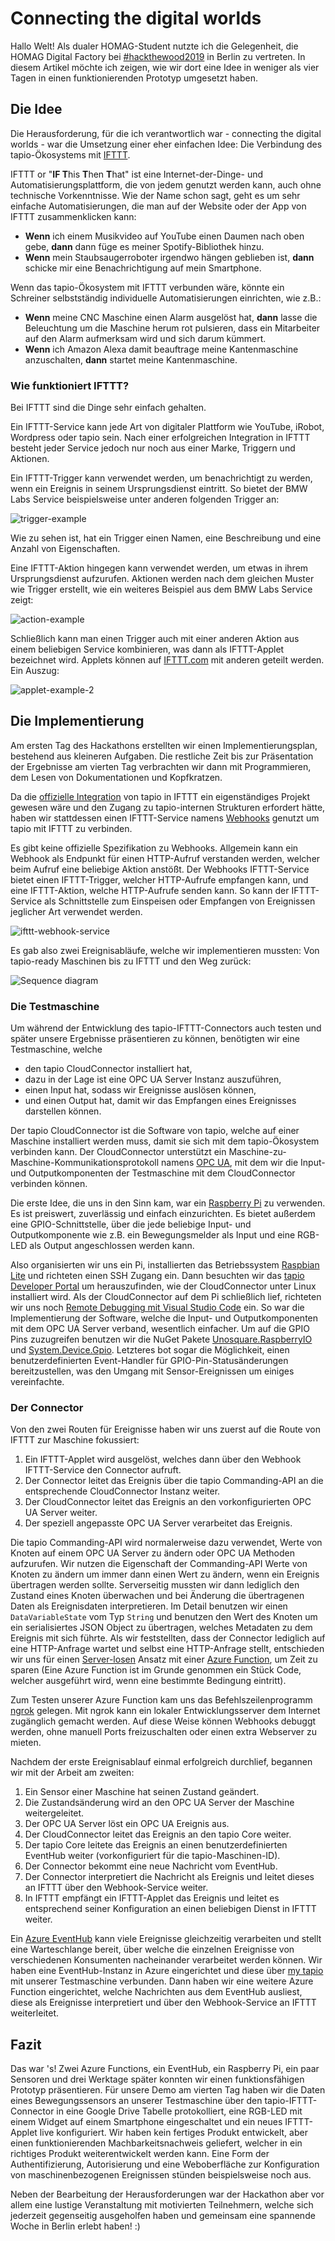 # Connecting the digital worlds

Hallo Welt! Als dualer HOMAG-Student nutzte ich die Gelegenheit, die HOMAG Digital Factory bei [#hackthewood2019](http://www.hackthewood.com) in Berlin zu vertreten. In diesem Artikel möchte ich zeigen, wie wir dort eine Idee in weniger als vier Tagen in einen funktionierenden Prototyp umgesetzt haben.

## Die Idee

Die Herausforderung, für die ich verantwortlich war - connecting the digital worlds - war die Umsetzung einer eher einfachen Idee: Die Verbindung des tapio-Ökosystems mit [IFTTT](https://ifttt.com/).

IFTTT or "**IF T**his **T**hen **T**hat" ist eine Internet-der-Dinge- und Automatisierungsplattform, die von jedem genutzt werden kann, auch ohne technische Vorkenntnisse. Wie der Name schon sagt, geht es um sehr einfache Automatisierungen, die man auf der Website oder der App von IFTTT zusammenklicken kann:

* **Wenn** ich einem Musikvideo auf YouTube einen Daumen nach oben gebe, **dann** dann füge es meiner Spotify-Bibliothek hinzu.
* **Wenn** mein Staubsaugerroboter irgendwo hängen geblieben ist, **dann** schicke mir eine Benachrichtigung auf mein Smartphone.

Wenn das tapio-Ökosystem mit IFTTT verbunden wäre, könnte ein Schreiner selbstständig individuelle Automatisierungen einrichten, wie z.B.:

* **Wenn** meine CNC Maschine einen Alarm ausgelöst hat, **dann** lasse die Beleuchtung um die Maschine herum rot pulsieren, dass ein Mitarbeiter auf den Alarm aufmerksam wird und sich darum kümmert.
* **Wenn** ich Amazon Alexa damit beauftrage meine Kantenmaschine anzuschalten, **dann** startet meine Kantenmaschine.

### Wie funktioniert IFTTT?

Bei IFTTT sind die Dinge sehr einfach gehalten.

Ein IFTTT-Service kann jede Art von digitaler Plattform wie YouTube, iRobot, Wordpress oder tapio sein. Nach einer erfolgreichen Integration in IFTTT besteht jeder Service jedoch nur noch aus einer Marke, Triggern und Aktionen.

Ein IFTTT-Trigger kann verwendet werden, um benachrichtigt zu werden, wenn ein Ereignis in seinem Ursprungsdienst eintritt. So bietet der BMW Labs Service beispielsweise unter anderen folgenden Trigger an:

![trigger-example](assets/trigger-example.png)

Wie zu sehen ist, hat ein Trigger einen Namen, eine Beschreibung und eine Anzahl von Eigenschaften.

Eine IFTTT-Aktion hingegen kann verwendet werden, um etwas in ihrem Ursprungsdienst aufzurufen. Aktionen werden nach dem gleichen Muster wie Trigger erstellt, wie ein weiteres Beispiel aus dem BMW Labs Service zeigt:

![action-example](assets/action-example.png)

Schließlich kann man einen Trigger auch mit einer anderen Aktion aus einem beliebigen Service kombinieren, was dann als IFTTT-Applet bezeichnet wird. Applets können auf [IFTTT.com](http://www.ifttt.com/discover) mit anderen geteilt werden. Ein Auszug:

![applet-example-2](assets/applet-example-2.png)

## Die Implementierung

Am ersten Tag des Hackathons erstellten wir einen Implementierungsplan, bestehend aus kleineren Aufgaben. Die restliche Zeit bis zur Präsentation der Ergebnisse am vierten Tag verbrachten wir dann mit Programmieren, dem Lesen von Dokumentationen und Kopfkratzen.

Da die [offizielle Integration](https://platform.ifttt.com/docs) von tapio in IFTTT ein eigenständiges Projekt gewesen wäre und den Zugang zu tapio-internen Strukturen erfordert hätte, haben wir stattdessen einen IFTTT-Service namens [Webhooks](https://ifttt.com/maker_webhooks) genutzt um tapio mit IFTTT zu verbinden.

Es gibt keine offizielle Spezifikation zu Webhooks. Allgemein kann ein Webhook als Endpunkt für einen HTTP-Aufruf verstanden werden, welcher beim Aufruf eine beliebige Aktion anstößt. Der Webhooks IFTTT-Service bietet einen IFTTT-Trigger, welcher HTTP-Aufrufe empfangen kann, und eine IFTTT-Aktion, welche HTTP-Aufrufe senden kann. So kann der IFTTT-Service als Schnittstelle zum Einspeisen oder Empfangen von Ereignissen jeglicher Art verwendet werden.

![ifttt-webhook-service](assets/ifttt-webhook-service.png)

Es gab also zwei Ereignisabläufe, welche wir implementieren mussten: Von tapio-ready Maschinen bis zu IFTTT und den Weg zurück: 

![Sequence diagram](assets/tapio-ifttt-sequence_v1.svg)

### Die Testmaschine

Um während der Entwicklung des tapio-IFTTT-Connectors auch testen und später unsere Ergebnisse präsentieren zu können, benötigten wir eine Testmaschine, welche

* den tapio CloudConnector installiert hat,
* dazu in der Lage ist eine OPC UA Server Instanz auszuführen,
* einen Input hat, sodass wir Ereignisse auslösen können,
* und einen Output hat, damit wir das Empfangen eines Ereignisses darstellen können.

Der tapio CloudConnector ist die Software von tapio, welche auf einer Maschine installiert werden muss, damit sie sich mit dem tapio-Ökosystem verbinden kann. Der CloudConnector unterstützt ein Maschine-zu-Maschine-Kommunikationsprotokoll namens [OPC UA](https://opcfoundation.org/about/opc-technologies/opc-ua/), mit dem wir die Input- und Outputkomponenten der Testmaschine mit dem CloudConnector verbinden können.

Die erste Idee, die uns in den Sinn kam, war ein [Raspberry Pi](https://www.raspberrypi.org/) zu verwenden. Es ist preiswert, zuverlässig und einfach einzurichten. Es bietet außerdem eine GPIO-Schnittstelle, über die jede beliebige Input- und Outputkomponente wie z.B. ein Bewegungsmelder als Input und eine RGB-LED als Output angeschlossen werden kann.

Also organisierten wir uns ein Pi, installierten das Betriebssystem [Raspbian Lite](https://www.raspberrypi.org/downloads/raspbian/) und richteten einen SSH Zugang ein. Dann besuchten wir das [tapio Developer Portal](https://developer.tapio.one) um herauszufinden, wie der CloudConnector unter Linux installiert wird. Als der CloudConnector auf dem Pi schließlich lief, richteten wir uns noch [Remote Debugging mit Visual Studio Code](https://www.hanselman.com/blog/RemoteDebuggingWithVSCodeOnWindowsToARaspberryPiUsingNETCoreOnARM.aspx) ein. So war die Implementierung der Software, welche die Input- und Outputkomponenten mit dem OPC UA Server verband, wesentlich einfacher.
Um auf die GPIO Pins zuzugreifen benutzen wir die NuGet Pakete [Unosquare.RaspberryIO](https://github.com/unosquare/raspberryio) und [System.Device.Gpio](https://www.nuget.org/packages/System.Device.Gpio). Letzteres bot sogar die Möglichkeit, einen benutzerdefinierten Event-Handler für GPIO-Pin-Statusänderungen bereitzustellen, was den Umgang mit Sensor-Ereignissen um einiges vereinfachte.

### Der Connector

Von den zwei Routen für Ereignisse haben wir uns zuerst auf die Route von IFTTT zur Maschine fokussiert:

1. Ein IFTTT-Applet wird ausgelöst, welches dann über den Webhook IFTTT-Service den Connector aufruft.
2. Der Connector leitet das Ereignis über die tapio Commanding-API an die entsprechende CloudConnector Instanz weiter.
3. Der CloudConnector leitet das Ereignis an den vorkonfigurierten OPC UA Server weiter.
4. Der speziell angepasste OPC UA Server verarbeitet das Ereignis.


Die tapio Commanding-API wird normalerweise dazu verwendet, Werte von Knoten auf einem OPC UA Server zu ändern oder OPC UA Methoden aufzurufen. Wir nutzen die Eigenschaft der Commanding-API Werte von Knoten zu ändern um immer dann einen Wert zu ändern, wenn ein Ereignis übertragen werden sollte. Serverseitig mussten wir dann lediglich den Zustand eines Knoten überwachen und bei Änderung die übertragenen Daten als Ereignisdaten interpretieren. Im Detail benutzen wir einen `DataVariableState` vom Typ `String` und benutzen den Wert des Knoten um ein serialisiertes JSON Object zu übertragen, welches Metadaten zu dem Ereignis mit sich führte. Als wir feststellten, dass der Connector lediglich auf eine HTTP-Anfrage wartet und selbst eine HTTP-Anfrage stellt, entschieden wir uns für einen [Server-losen](https://martinfowler.com/articles/serverless.html) Ansatz mit einer [Azure Function](https://docs.microsoft.com/en-us/azure/azure-functions/), um Zeit zu sparen (Eine Azure Function ist im Grunde genommen ein Stück Code, welcher ausgeführt wird, wenn eine bestimmte Bedingung eintritt).

Zum Testen unserer Azure Function kam uns das Befehlszeilenprogramm [ngrok](https://ngrok.com/) gelegen. Mit ngrok kann ein lokaler Entwicklungsserver dem Internet zugänglich gemacht werden. Auf diese Weise können Webhooks debuggt werden, ohne manuell Ports freizuschalten oder einen extra Webserver zu mieten.

Nachdem der erste Ereignisablauf einmal erfolgreich durchlief, begannen wir mit der Arbeit am zweiten:

1. Ein Sensor einer Maschine hat seinen Zustand geändert.
2. Die Zustandsänderung wird an den OPC UA Server der Maschine weitergeleitet.
3. Der OPC UA Server löst ein OPC UA Ereignis aus.
4. Der CloudConnector leitet das Ereignis an den tapio Core weiter.
5. Der tapio Core leitete das Ereignis an einen benutzerdefinierten EventHub weiter (vorkonfiguriert für die tapio-Maschinen-ID).
6. Der Connector bekommt eine neue Nachricht vom EventHub.
7. Der Connector interpretiert die Nachricht als Ereignis und leitet dieses an IFTTT über den Webhook-Service weiter.
8. In IFTTT empfängt ein IFTTT-Applet das Ereignis und leitet es entsprechend seiner Konfiguration an einen beliebigen Dienst in IFTTT weiter.

Ein [Azure EventHub](https://azure.microsoft.com/en-us/services/event-hubs/) kann viele Ereignisse gleichzeitig verarbeiten und stellt eine Warteschlange bereit, über welche die einzelnen Ereignisse von verschiedenen Konsumenten nacheinander verarbeitet werden können.
Wir haben eine EventHub-Instanz in Azure eingerichtet und diese über [my tapio](https://admin.tapio.one/) mit unserer Testmaschine verbunden. Dann haben wir eine weitere Azure Function eingerichtet, welche Nachrichten aus dem EventHub ausliest, diese als Ereignisse interpretiert und über den Webhook-Service an IFTTT weiterleitet.

## Fazit

Das war 's! Zwei Azure Functions, ein EventHub, ein Raspberry Pi, ein paar Sensoren und drei Werktage später konnten wir einen funktionsfähigen Prototyp präsentieren. Für unsere Demo am vierten Tag haben wir die Daten eines Bewegungssensors an unserer Testmaschine über den tapio-IFTTT-Connector in eine Google Drive Tabelle protokolliert, eine RGB-LED mit einem Widget auf einem Smartphone eingeschaltet und ein neues IFTTT-Applet live konfiguriert. Wir haben kein fertiges Produkt entwickelt, aber einen funktionierenden Machbarkeitsnachweis geliefert, welcher in ein richtiges Produkt weiterentwickelt werden kann. Eine Form der Authentifizierung, Autorisierung und eine Weboberfläche zur Konfiguration von maschinenbezogenen Ereignissen stünden beispielsweise noch aus.

Neben der Bearbeitung der Herausforderungen war der Hackathon aber vor allem eine lustige Veranstaltung mit motivierten Teilnehmern, welche sich jederzeit gegenseitig ausgeholfen haben und gemeinsam eine spannende Woche in Berlin erlebt haben! :)
